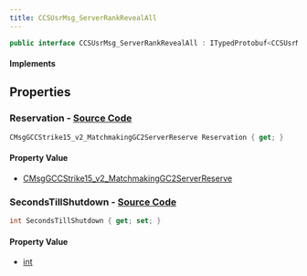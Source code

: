 ```yaml
---
title: CCSUsrMsg_ServerRankRevealAll
---
```


```csharp
public interface CCSUsrMsg_ServerRankRevealAll : ITypedProtobuf<CCSUsrMsg_ServerRankRevealAll>, INativeHandle, INetMessage<CCSUsrMsg_ServerRankRevealAll>, IDisposable
```

#### Implements

## Properties

### **Reservation** - [Source Code](https://github.com/swiftly-solution/swiftlys2/blob/main/managed/src/SwiftlyS2.Generated/Protobufs/Interfaces/CCSUsrMsg_ServerRankRevealAll.cs#L21)

```csharp
CMsgGCCStrike15_v2_MatchmakingGC2ServerReserve Reservation { get; }
```

#### Property Value

- [CMsgGCCStrike15_v2_MatchmakingGC2ServerReserve](/docs/api/shared/protobufdefinitions/cmsggccstrike15_v2_matchmakinggc2serverreserve)

### **SecondsTillShutdown** - [Source Code](https://github.com/swiftly-solution/swiftlys2/blob/main/managed/src/SwiftlyS2.Generated/Protobufs/Interfaces/CCSUsrMsg_ServerRankRevealAll.cs#L18)

```csharp
int SecondsTillShutdown { get; set; }
```

#### Property Value

- [int](https://learn.microsoft.com/dotnet/api/system.int32)

